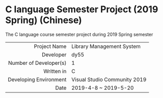 # C language Semester Project (2019 Spring) (Chinese)
The C language course semester project during 2019 Spring semester

|  |  |
| ---: | :--- |
| Project Name | Library Management System |
| Developer | dy55 |
| Number of Developer(s)| 1 |
| Written in | C |
| Developing Environment | Visual Studio Community 2019 |
| Date | 2019-4-8 ~ 2019-5-20 |

